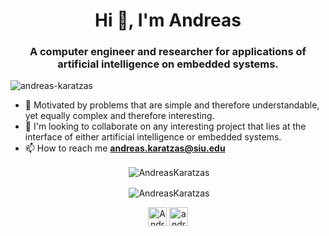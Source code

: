 <h1 align="center">Hi 👋, I'm Andreas</h1>
<h3 align="center">A computer engineer and researcher for applications of artificial intelligence on embedded systems.</h3>

<p align="left"> <img src="https://komarev.com/ghpvc/?username=AndreasKaratzas" alt="andreas-karatzas" /> </p>

* 🔭 Motivated by problems that are simple and therefore understandable,
yet equally complex and therefore interesting.
* 👯 I'm looking to collaborate on any interesting project that lies at the interface of either artificial intelligence or embedded systems.
* 📫 How to reach me **andreas.karatzas@siu.edu**

<p align="center">&nbsp;<img align="center" src="https://github-readme-stats.vercel.app/api?username=AndreasKaratzas&show_icons=true&theme=onedark" alt="AndreasKaratzas" /></p>
<p align="center">&nbsp;<img align="center" src="https://github-readme-stats.vercel.app/api/top-langs/?username=AndreasKaratzas&theme=onedark&langs_count=3&hide=jupyter%20notebook" alt="AndreasKaratzas" /></p>

<p align="center">
<a href="https://www.linkedin.com/in/andreas-karatzas/" target="blank"><img align="center" src="https://cdn.jsdelivr.net/npm/simple-icons@3.0.1/icons/linkedin.svg" alt="AndreasKaratzas" height="30" width="30" /></a>
<a href="https://fb.com/andreas.karatzas.8" target="blank"><img align="center" src="https://cdn.jsdelivr.net/npm/simple-icons@3.0.1/icons/facebook.svg" alt="andreas.karatzas.8" height="30" width="30" /></a>

<!--
- 🔭 I’m currently working on ...
- 🌱 I’m currently learning ...
- 👯 I’m looking to collaborate on ...
- 🤔 I’m looking for help with ...
- 💬 Ask me about ...
- 📫 How to reach me: ...
- 😄 Pronouns: ...
- ⚡ Fun fact: ...
-->
